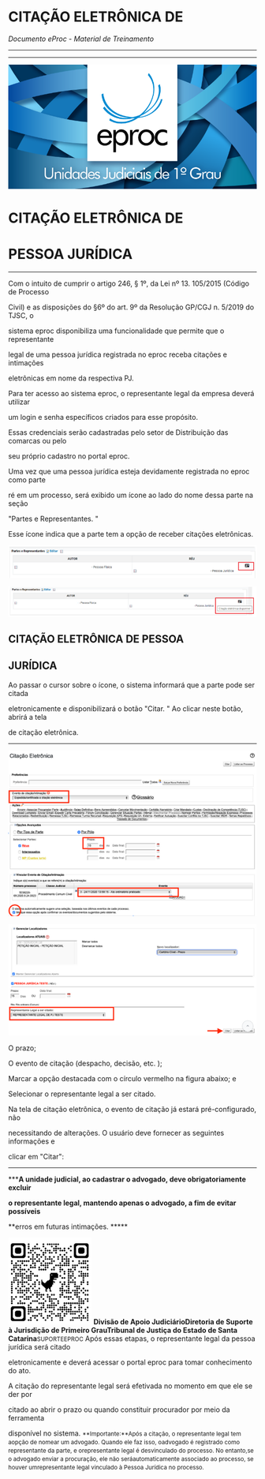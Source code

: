 # CITAÇÃO ELETRÔNICA DE

*Documento eProc - Material de Treinamento*

---

---

![Imagem Imagem_2238](../imgs/Imagem_2238.png)

# CITAÇÃO ELETRÔNICA DE

# PESSOA JURÍDICA


---

Com o intuito de cumprir o artigo 246, § 1º, da Lei nº 13. 105/2015 (Código de Processo

Civil) e as disposições do §6º do art. 9º da Resolução GP/CGJ n. 5/2019 do TJSC, o

sistema eproc disponibiliza uma funcionalidade que permite que o representante

legal de uma pessoa jurídica registrada no eproc receba citações e intimações

eletrônicas em nome da respectiva PJ.

Para ter acesso ao sistema eproc, o representante legal da empresa deverá utilizar

um login e senha específicos criados para esse propósito.

Essas credenciais serão cadastradas pelo setor de Distribuição das comarcas ou pelo

seu próprio cadastro no portal eproc.

Uma vez que uma pessoa jurídica esteja devidamente registrada no eproc como parte

ré em um processo, será exibido um ícone ao lado do nome dessa parte na seção

"Partes e Representantes. "

Esse ícone indica que a parte tem a opção de receber citações eletrônicas.

![Imagem Imagem_3190](../imgs/Imagem_3190.png)

![Imagem Imagem_3191](../imgs/Imagem_3191.png)

## CITAÇÃO ELETRÔNICA DE PESSOA

## JURÍDICA

Ao passar o cursor sobre o ícone, o sistema informará que a parte pode ser citada

eletronicamente e disponibilizará o botão "Citar. " Ao clicar neste botão, abrirá a tela

de citação eletrônica.


---

![Imagem Imagem_3192](../imgs/Imagem_3192.png)

![Imagem Imagem_3193](../imgs/Imagem_3193.png)

O prazo;

O evento de citação (despacho, decisão, etc. );

Marcar a opção destacada com o círculo vermelho na figura abaixo; e

Selecionar o representante legal a ser citado.

Na tela de citação eletrônica, o evento de citação já estará pré-configurado, não

necessitando de alterações. O usuário deve fornecer as seguintes informações e

clicar em "Citar":


---

*****A unidade judicial, ao cadastrar o advogado, deve obrigatoriamente excluir**

**o representante legal, mantendo apenas o advogado, a fim de evitar possíveis**

**erros em futuras intimações. *****

![Imagem Imagem_2264](../imgs/Imagem_2264.png)
**Divisão de Apoio Judiciário****Diretoria de Suporte à Jurisdição de Primeiro Grau****Tribunal de Justiça do Estado de Santa Catarina**<small>SUPORTE</small><small>EPROC</small>
Após essas etapas, o representante legal da pessoa jurídica será citado

eletronicamente e deverá acessar o portal eproc para tomar conhecimento do ato.

A citação do representante legal será efetivada no momento em que ele se der por

citado ao abrir o prazo ou quando constituir procurador por meio da ferramenta

disponível no sistema.
<small>**Importante:**Após a citação, o representante legal tem a</small><small>opção de nomear um advogado. Quando ele faz isso, o</small><small>advogado é registrado como representante da parte, e o</small><small>representante legal é desvinculado do processo. No entanto,</small><small>se o advogado enviar a procuração, ele não será</small><small>automaticamente associado ao processo, se houver um</small><small>representante legal vinculado à Pessoa Jurídica no processo.</small>
